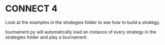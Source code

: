 CONNECT 4
=========

Look at the examples in the strategies folder to see how to build a strategy.

tournament.py will automatically load an instance of every strategy in the
strategies folder and play a tournament.
